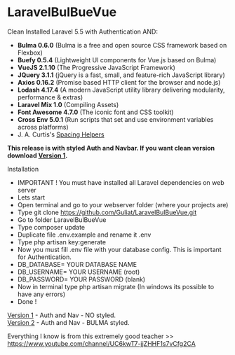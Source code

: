 # LaravelBulBueVue

Clean Installed Laravel 5.5 with Authentication AND:
- <strong>Bulma 0.6.0</strong> (Bulma is a free and open source CSS framework based on Flexbox)
- <strong>Buefy 0.5.4</strong> (Lightweight UI components for Vue.js based on Bulma)
- <strong>VueJS 2.1.10</strong> (The Progressive JavaScript Framework)
- <strong>JQuery 3.1.1</strong> (jQuery is a fast, small, and feature-rich JavaScript library)
- <strong>Axios 0.16.2</strong> (Promise based HTTP client for the browser and node.js)
- <strong>Lodash 4.17.4</strong> (A modern JavaScript utility library delivering modularity, performance & extras)
- <strong>Laravel Mix 1.0</strong> (Compiling Assets)
- <strong>Font Awesome 4.7.0</strong> (The iconic font and CSS toolkit)
- <strong>Cross Env 5.0.1</strong> (Run scripts that set and use environment variables across platforms)
- J. A. Curtis's <a href="https://gist.github.com/jacurtis/30da4bf9a6c9b9b5cc0aebac512ca7c9#file-_spacing-helpers-scss">Spacing Helpers</a>


<strong>This release is with styled Auth and Navbar. If you want clean version download <a href="https://github.com/Guliat/LaravelBulBueVue/releases/tag/v1.0">Version 1</a>.</strong>

Installation
- IMPORTANT ! You must have installed all Laravel dependencies on web server
- Lets start
- Open terminal and go to your webserver folder (where your projects are)
- Type git clone https://github.com/Guliat/LaravelBulBueVue.git
- Go to folder LaravelBulBueVue
- Type composer update
- Duplicate file .env.example and rename it .env
- Type php artisan key:generate
- Now you must fill .env file with your database config. This is important for Authentication.
- DB_DATABASE= YOUR DATABASE NAME
- DB_USERNAME= YOUR USERNAME (root)
- DB_PASSWORD= YOUR PASSWORD (blank)
- Now in terminal type php artisan migrate (In windows its possible to have any errors)
- Done !


<a href="https://github.com/Guliat/LaravelBulBueVue/releases/tag/v1.0">Version 1</a> - Auth and Nav - NO styled. <br>
<a href="https://github.com/Guliat/LaravelBulBueVue/releases/tag/v2.0">Version 2</a> - Auth and Nav - BULMA styled.

Everything I know is from this extremely good teacher >> https://www.youtube.com/channel/UC6kwT7-jjZHHF1s7vCfg2CA
